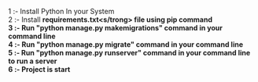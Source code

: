 1 :- Install Python In your System<br>
2 :- Install <strong>requirements.txt<s/trong> file using pip command<br>
3 :- Run <strong>"python manage.py makemigrations"</strong> command in your command line <br>
4 :- Run <strong>"python manage.py migrate"</strong> command in your command line<br>
5 :- Run <strong>"python manage.py runserver"</strong> command in your command line to run a server<br>
6 :- Project is start<br>
